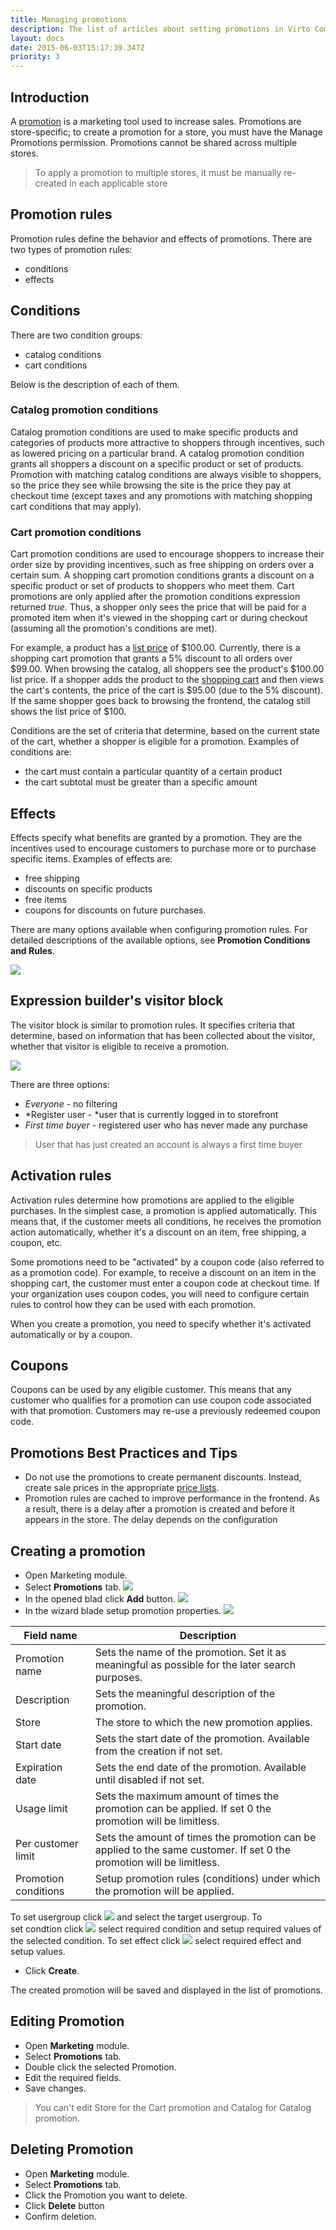 ```yaml
---
title: Managing promotions
description: The list of articles about setting promotions in Virto Commerce
layout: docs
date: 2015-06-03T15:17:39.347Z
priority: 3
---
```

## Introduction

A <a class="crosslink" href="https://virtocommerce.com/contact-us" target="_blank">promotion</a> is a marketing tool used to increase sales. Promotions are store-specific; to create a promotion for a store, you must have the Manage Promotions permission. Promotions cannot be shared across multiple stores.

> To apply a promotion to multiple stores, it must be manually re-created in each applicable store

## Promotion rules

Promotion rules define the behavior and effects of promotions. There are two types of promotion rules:
* conditions
* effects

## Conditions

There are two condition groups:
* catalog conditions
* cart conditions

Below is the description of each of them.

### Catalog promotion conditions

Catalog promotion conditions are used to make specific products and categories of products more attractive to shoppers through incentives, such as lowered pricing on a particular brand. A catalog promotion condition grants all shoppers a discount on a specific product or set of products. Promotion with matching catalog conditions are always visible to shoppers, so the price they see while browsing the site is the price they pay at checkout time (except taxes and any promotions with matching shopping cart conditions that may apply).

### Cart promotion conditions

Cart promotion conditions are used to encourage shoppers to increase their order size by providing incentives, such as free shipping on orders over a certain sum. A shopping cart promotion conditions grants a discount on a specific product or set of products to shoppers who meet them. Cart promotions are only applied after the promotion conditions expression returned *true*. Thus, a shopper only sees the price that will be paid for a promoted item when it's viewed in the shopping cart or during checkout (assuming all the promotion's conditions are met).

For example, a product has a <a class="crosslink" href="https://virtocommerce.com/price-engine" target="_blank">list price</a> of $100.00. Currently, there is a shopping cart promotion that grants a 5% discount to all orders over $99.00. When browsing the catalog, all shoppers see the product's $100.00 list price. If a shopper adds the product to the <a class="crosslink" href="https://virtocommerce.com/shopping-cart" target="_blank">shopping cart</a> and then views the cart's contents, the price of the cart is $95.00 (due to the 5% discount). If the same shopper goes back to browsing the frontend, the catalog still shows the list price of $100.

Conditions are the set of criteria that determine, based on the current state of the cart, whether a shopper is eligible for a promotion. Examples of conditions are:

* the cart must contain a particular quantity of a certain product
* the cart subtotal must be greater than a specific amount

## Effects

Effects specify what benefits are granted by a promotion. They are the incentives used to encourage customers to purchase more or to purchase specific items. Examples of effects are:
* free shipping
* discounts on specific products
* free items
* coupons for discounts on future purchases.

There are many options available when configuring promotion rules. For detailed descriptions of the available options, see **Promotion Conditions and Rules**.

![](../../../assets/images/docs/image2015-6-3_10-2-13.png)

## Expression builder's visitor block

The visitor block is similar to promotion rules. It specifies criteria that determine, based on information that has been collected about the visitor, whether that visitor is eligible to receive a promotion.

![](../../../assets/images/docs/image2015-6-3_10-2-57.png)

There are three options:
* *Everyone* - no filtering
* *Register user - *user that is currently logged in to storefront
* *First time buyer* - registered user who has never made any purchase

> User that has just created an account is always a first time buyer

## Activation rules

Activation rules determine how promotions are applied to the eligible purchases. In the simplest case, a promotion is applied automatically. This means that, if the customer meets all conditions, he receives the promotion action automatically, whether it's a discount on an item, free shipping, a coupon, etc.

Some promotions need to be "activated" by a coupon code (also referred to as a promotion code). For example, to receive a discount on an item in the shopping cart, the customer must enter a coupon code at checkout time. If your organization uses coupon codes, you will need to configure certain rules to control how they can be used with each promotion.

When you create a promotion, you need to specify whether it's activated automatically or by a coupon.

## Coupons

Coupons can be used by any eligible customer. This means that any customer who qualifies for a promotion can use coupon code associated with that promotion. Customers may re-use a previously redeemed coupon code.

## Promotions Best Practices and Tips

* Do not use the promotions to create permanent discounts. Instead, create sale prices in the appropriate <a class="crosslink" href="https://virtocommerce.com/price-engine" target="_blank">price lists</a>.
* Promotion rules are cached to improve performance in the frontend. As a result, there is a delay after a promotion is created and before it appears in the store. The delay depends on the configuration

## Creating a promotion

* Open Marketing module.
* Select **Promotions** tab.
![](../../../assets/images/docs/image2015-6-3_10-6-44.png)
* In the opened blad click **Add** button.
![](../../../assets/images/docs/image2015-6-3_10-7-18.png)
* In the wizard blade setup promotion properties.
![](../../../assets/images/docs/image2015-6-3_10-8-42.png)

|Field name|Description|
|----------|-----------|
|Promotion name|Sets the name of the promotion. Set it as meaningful as possible for the later search purposes.|
|Description|Sets the meaningful description of the promotion.|
|Store|The store to which the new promotion applies.|
|Start date|Sets the start date of the promotion. Available from the creation if not set.|
|Expiration date|Sets the end date of the promotion. Available until disabled if not set.|
|Usage limit|Sets the maximum amount of times the promotion can be applied. If set 0 the promotion will be limitless.|
|Per customer limit|Sets the amount of times the promotion can be applied to the same customer. If set 0 the promotion will be limitless.|
|Promotion conditions|Setup promotion rules (conditions) under which the promotion will be applied.|

To set usergroup click ![](../../../assets/images/docs/image2015-6-3_10-14-54.png) and select the target usergroup.
To set condtion click ![](../../../assets/images/docs/image2015-6-3_10-15-29.png) select required condition and setup required values of the selected condition.
To set effect click ![](../../../assets/images/docs/image2015-6-3_10-15-50.png) select required effect and setup values.

* Click **Create**.

The created promotion will be saved and displayed in the list of promotions.

## Editing Promotion

* Open **Marketing** module.
* Select **Promotions** tab.
* Double click the selected Promotion.
* Edit the required fields.
* Save changes.

> You can't edit Store for the Cart promotion and Catalog for Catalog promotion.

## Deleting Promotion

* Open **Marketing** module.
* Select **Promotions** tab.
* Click the Promotion you want to delete.
* Click **Delete** button
* Confirm deletion.
